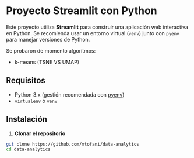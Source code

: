 # Proyecto Streamlit con Python

Este proyecto utiliza **Streamlit** para construir una aplicación web interactiva en Python. Se recomienda usar un entorno virtual (`venv`) junto con `pyenv` para manejar versiones de Python.

Se probaron de momento algoritmos:
- k-means (TSNE VS UMAP)

## Requisitos

- Python 3.x (gestión recomendada con [pyenv](https://github.com/pyenv/pyenv))
- `virtualenv` o `venv`

## Instalación

1. **Clonar el repositorio**

```bash
git clone https://github.com/mtofani/data-analytics
cd data-analytics